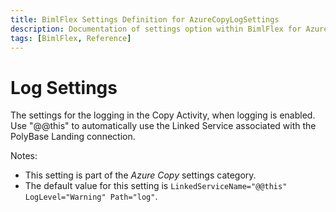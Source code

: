 ```yaml
---
title: BimlFlex Settings Definition for AzureCopyLogSettings
description: Documentation of settings option within BimlFlex for AzureCopyLogSettings
tags: [BimlFlex, Reference]
---
```


# Log Settings

The settings for the logging in the Copy Activity, when logging is enabled. Use "@@this" to automatically use the Linked Service associated with the PolyBase Landing connection.

Notes:

* This setting is part of the *Azure Copy* settings category.
* The default value for this setting is `LinkedServiceName="@@this" LogLevel="Warning" Path="log"`.

